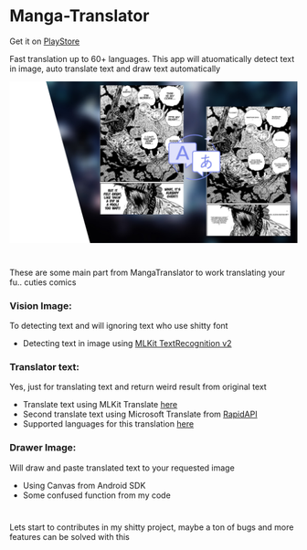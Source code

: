 
# **Manga-Translator**

Get it on [PlayStore](https://play.google.com/store/apps/details?id=com.wiryaimd.mangatranslator)

Fast translation up to 60+ languages. This app will atuomatically detect text in image, auto translate text and draw text automatically

![main](thumb-mangatl.png)

#

These are some main part from MangaTranslator to work translating your fu.. cuties comics
### **Vision Image:**
To detecting text and will ignoring text who use shitty font
- Detecting text in image using [MLKit TextRecognition v2](https://developers.google.com/ml-kit/vision/text-recognition/v2/android)

### **Translator text:**
Yes, just for translating text and return weird result from original text
- Translate text using MLKit Translate [here](https://developers.google.com/ml-kit/language/translation/android)
- Second translate text using Microsoft Translate from [RapidAPI](https://rapidapi.com/microsoft-azure-org-microsoft-cognitive-services/api/microsoft-translator-text/)
- Supported languages for this translation [here](https://developers.google.com/ml-kit/language/translation/translation-language-support)

### **Drawer Image:**
Will draw and paste translated text to your requested image
- Using Canvas from Android SDK
- Some confused function from my code

#
Lets start to contributes in my shitty project, maybe a ton of bugs and more features can be solved with this